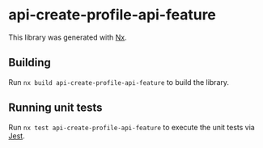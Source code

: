 # api-create-profile-api-feature

This library was generated with [Nx](https://nx.dev).

## Building

Run `nx build api-create-profile-api-feature` to build the library.

## Running unit tests

Run `nx test api-create-profile-api-feature` to execute the unit tests via [Jest](https://jestjs.io).
